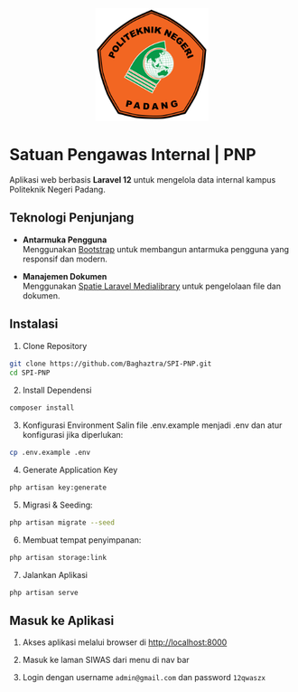 <p align="center"><img src="./public/assets/images/logo.png" width="200" alt="PNP Logo"></p>

# Satuan Pengawas Internal | PNP

Aplikasi web berbasis **Laravel 12** untuk mengelola data internal kampus Politeknik Negeri Padang.

## Teknologi Penjunjang

- **Antarmuka Pengguna**  
  Menggunakan [Bootstrap](https://getbootstrap.com/) untuk membangun antarmuka pengguna yang responsif dan modern.

- **Manajemen Dokumen**  
  Menggunakan [Spatie Laravel Medialibrary](https://github.com/spatie/laravel-medialibrary) untuk pengelolaan file dan dokumen.

## Instalasi

1. Clone Repository
```bash
git clone https://github.com/Baghaztra/SPI-PNP.git
cd SPI-PNP
```

2. Install Dependensi
```bash
composer install
```

3. Konfigurasi Environment Salin file .env.example menjadi .env dan atur konfigurasi jika diperlukan:
 ```bash
 cp .env.example .env
 ```

4. Generate Application Key
```bash
php artisan key:generate
```

5. Migrasi & Seeding:
```bash
php artisan migrate --seed
```

6. Membuat tempat penyimpanan:
```bash
php artisan storage:link
```

7. Jalankan Aplikasi
```bash
php artisan serve
```

## Masuk ke Aplikasi

1. Akses aplikasi melalui browser di [http://localhost:8000](http://localhost:8000)

2. Masuk ke laman SIWAS dari menu di nav bar

3. Login dengan username `admin@gmail.com` dan password `12qwaszx`
